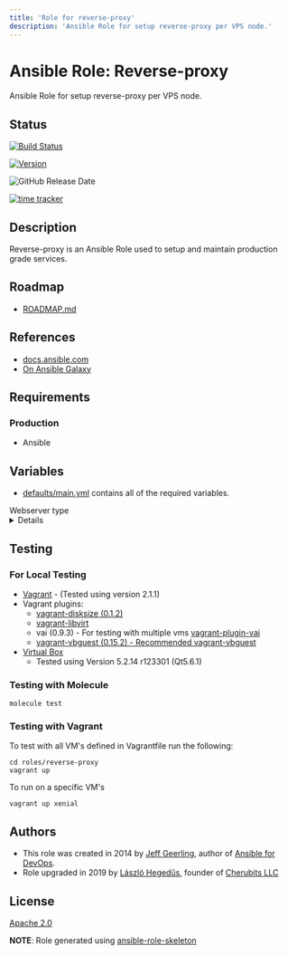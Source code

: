 ```yaml
---
title: 'Role for reverse-proxy'
description: 'Ansible Role for setup reverse-proxy per VPS node.'
---
```


# Ansible Role: Reverse-proxy

Ansible Role for setup reverse-proxy per VPS node.

## Status

[![Build Status](https://travis-ci.org/lordoftheflies/ansible-role-reverse-proxy.svg?branch=master)](https://travis-ci.org/lordoftheflies/ansible-role-reverse-proxy)

[![Version](https://img.shields.io/github/v/tag/lordoftheflies/ansible-role-reverse-proxy?sort=semver)](https://github.com/lordoftheflies/ansible-role-reverse-proxy/releases)

![GitHub Release Date](https://img.shields.io/github/release-date/lordoftheflies/ansible-role-reverse-proxy)

[![time tracker](https://wakatime.com/badge/github/lordoftheflies/ansible-role-reverse-proxy.svg)](https://wakatime.com/badge/github/lordoftheflies/ansible-role-reverse-proxy)

## Description

Reverse-proxy is an Ansible Role used to setup and maintain production grade services.

## Roadmap

* [ROADMAP.md](ROADMAP.md)

## References

* [docs.ansible.com](https://docs.ansible.com/)
* [On Ansible Galaxy](https://galaxy.ansible.com/lordoftheflies/ansible_role_reverse_proxy)

## Requirements

### Production

* Ansible

## Variables

* [defaults/main.yml](defaults/main.yml) contains all of the required variables.

<p>
<summary>Webserver type</summary>
<details>

Set type of used webserver. Values: `apache2` or `nginx`

```shell
  ansible_role_reverse_proxy_webserver: apache2
```

</details>
</p>

## Testing

### For Local Testing

* [Vagrant](https://www.vagrantup.com/) - (Tested using version 2.1.1)
* Vagrant plugins:
  * [vagrant-disksize (0.1.2)](https://github.com/lordoftheflies/vagrant-disksize)
  * [vagrant-libvirt](https://github.com/lordoftheflies/vagrant-libvirt)
  * vai (0.9.3) - For testing with multiple vms [vagrant-plugin-vai](https://github.com/lordoftheflies/vagrant-plugin-vai)
  * [vagrant-vbguest (0.15.2) - Recommended vagrant-vbguest](https://github.com/lordoftheflies/vagrant-vbguest)
* [Virtual Box](https://www.virtualbox.org/)
  * Tested using Version 5.2.14 r123301 (Qt5.6.1)

### Testing with Molecule

```shell
molecule test
```

### Testing with Vagrant

To test with all VM's defined in Vagrantfile run the following:

```shell
cd roles/reverse-proxy
vagrant up
```

To run on a specific VM's
```shell
vagrant up xenial
```

## Authors

* This role was created in 2014 by [Jeff Geerling](https://www.jeffgeerling.com/), author of [Ansible for DevOps](https://www.ansiblefordevops.com/).
* Role upgraded in 2019 by [László Hegedűs](mailto:laszlo.hegedus@cherubits.hu), founder of [Cherubits LLC](https://portal.cherubits.hu)

## License

[Apache 2.0](https://tldrlegal.com/license/apache-license-2.0-(apache-2.0))

**NOTE**: Role generated using [ansible-role-skeleton](https://github.com/lordoftheflies/ansible-role-skeleton)
